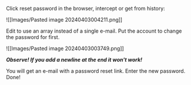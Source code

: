 
Click reset password in the browser, intercept or get from history:

![[Images/Pasted image 20240403004211.png]]

Edit to use an array instead of a single e-mail. Put the account to change the password for first.

![[Images/Pasted image 20240403003749.png]]

***Observe! If you add a newline at the end it won't work!***

You will get an e-mail with a password reset link. Enter the new password. Done!

